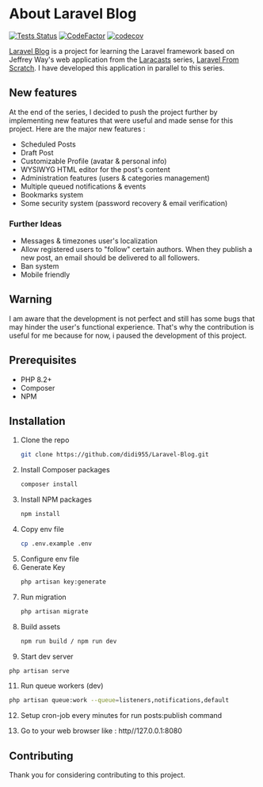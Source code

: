 # About Laravel Blog

[![Tests Status](https://github.com/didi955/Laravel-Blog/actions/workflows/tests.yml/badge.svg)](https://github.com/didi955/Laravel-Blog/actions/workflows/tests.yml)
[![CodeFactor](https://www.codefactor.io/repository/github/didi955/laravel-blog/badge)](https://www.codefactor.io/repository/github/didi955/laravel-blog)
[![codecov](https://codecov.io/gh/didi955/Laravel-Blog/branch/master/graph/badge.svg?token=2S5I3NLZDO)](https://codecov.io/gh/didi955/Laravel-Blog)

[Laravel Blog](https://blog.dylan-lannuzel.fr) is a project for learning the Laravel framework based on Jeffrey Way's web application from the [Laracasts](https://laracasts.com) series, [Laravel From Scratch](https://laravelfromscratch.com).
I have developed this application in parallel to this series.

## New features

At the end of the series, I decided to push the project further by implementing new features that were useful and made sense for this project.
Here are the major new features :

- Scheduled Posts
- Draft Post
- Customizable Profile (avatar & personal info)
- WYSIWYG HTML editor for the post's content
- Administration features (users & categories management)
- Multiple queued notifications & events
- Bookmarks system
- Some security system (password recovery & email verification)

### Further Ideas

- Messages & timezones user's localization
- Allow registered users to "follow" certain authors. When they publish a new post, an email should be delivered to all followers.
- Ban system
- Mobile friendly

## Warning

I am aware that the development is not perfect and still has some bugs that may hinder the user's functional experience.
That's why the contribution is useful for me because for now, i paused the development of this project.

## Prerequisites

* PHP 8.2+
* Composer
* NPM

## Installation

1. Clone the repo
   ```sh
   git clone https://github.com/didi955/Laravel-Blog.git
   ```
2. Install Composer packages
   ```sh
   composer install
   ```
4. Install NPM packages
   ```sh
   npm install
   ```
5. Copy env file
   ```sh
   cp .env.example .env
   ```
6. Configure env file
7. Generate Key
   ```sh
   php artisan key:generate
   ```
8. Run migration
   ```sh
   php artisan migrate
   ```
9. Build assets
   ```sh
   npm run build / npm run dev
   ```
10. Start dev server
   ```sh
   php artisan serve
   ```
11. Run queue workers (dev)
   ```sh
   php artisan queue:work --queue=listeners,notifications,default
   ```
12. Setup cron-job every minutes for run posts:publish command
    
13. Go to your web browser
    like : http//127.0.0.1:8080


## Contributing

Thank you for considering contributing to this project.

